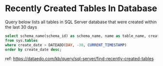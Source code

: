 # Recently Created Tables In Database

Query below lists all tables in SQL Server database that were created within the last 30 days

``` sql
select schema_name(schema_id) as schema_name, name as table_name, create_date, modify_date
from sys.tables
where create_date > DATEADD(DAY, -30, CURRENT_TIMESTAMP)
order by create_date desc;
```

ref: https://dataedo.com/kb/query/sql-server/find-recently-created-tables